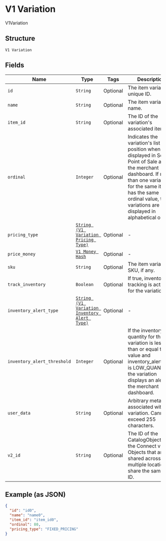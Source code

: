 
# V1 Variation

V1Variation

## Structure

`V1 Variation`

## Fields

| Name | Type | Tags | Description |
|  --- | --- | --- | --- |
| `id` | `String` | Optional | The item variation's unique ID. |
| `name` | `String` | Optional | The item variation's name. |
| `item_id` | `String` | Optional | The ID of the variation's associated item. |
| `ordinal` | `Integer` | Optional | Indicates the variation's list position when displayed in Square Point of Sale and the merchant dashboard. If more than one variation for the same item has the same ordinal value, those variations are displayed in alphabetical order |
| `pricing_type` | [`String (V1 Variation Pricing Type)`](/doc/models/v1-variation-pricing-type.md) | Optional | - |
| `price_money` | [`V1 Money Hash`](/doc/models/v1-money.md) | Optional | - |
| `sku` | `String` | Optional | The item variation's SKU, if any. |
| `track_inventory` | `Boolean` | Optional | If true, inventory tracking is active for the variation. |
| `inventory_alert_type` | [`String (V1 Variation Inventory Alert Type)`](/doc/models/v1-variation-inventory-alert-type.md) | Optional | - |
| `inventory_alert_threshold` | `Integer` | Optional | If the inventory quantity for the variation is less than or equal to this value and inventory_alert_type is LOW_QUANTITY, the variation displays an alert in the merchant dashboard. |
| `user_data` | `String` | Optional | Arbitrary metadata associated with the variation. Cannot exceed 255 characters. |
| `v2_id` | `String` | Optional | The ID of the CatalogObject in the Connect v2 API. Objects that are shared across multiple locations share the same v2 ID. |

## Example (as JSON)

```json
{
  "id": "id0",
  "name": "name0",
  "item_id": "item_id0",
  "ordinal": 80,
  "pricing_type": "FIXED_PRICING"
}
```

